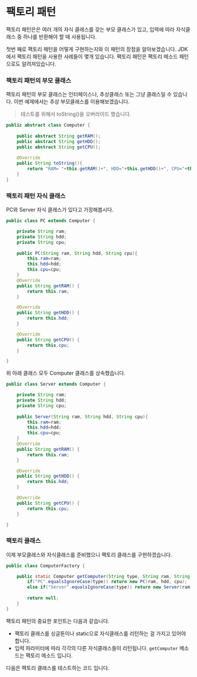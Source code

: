 # 팩토리 패턴

팩토리 패턴은은 여러 개의 자식 클래스를 갖는 부모 클래스가 있고, 입력에 따라 자식클래스 중 하나를 반환해야 할 때 사용됩니다. 

첫번 째로 팩토리 패턴을 어떻게 구현하는지와 이 패턴의 장점을 알아보겠습니다. JDK에서 팩토리 패턴을 사용한 사례들이 몇개 있습니다. 팩토리 패턴은 팩토리 메소드 패턴으로도 알려져있습니다.

### 팩토리 패턴의 부모 클래스

팩토리 패턴의 부모 클래스는 인터페이스나, 추상클래스 또는 그냥 클래스일 수 있습니다. 이번 예제에서는 추상 부모클래스를 이용해보겠습니다. 

> 테스트를 위해서 toString()을 오버라이드 했습니다.

```java
public abstract class Computer {
	
	public abstract String getRAM();
	public abstract String getHDD();
	public abstract String getCPU();
	
	@Override
	public String toString(){
		return "RAM= "+this.getRAM()+", HDD="+this.getHDD()+", CPU="+this.getCPU();
	}
}
```



### 팩토리 패턴 자식 클래스

PC와 Server 자식 클래스가 있다고 가정해봅시다.

```java
public class PC extends Computer {

	private String ram;
	private String hdd;
	private String cpu;
	
	public PC(String ram, String hdd, String cpu){
		this.ram=ram;
		this.hdd=hdd;
		this.cpu=cpu;
	}
	@Override
	public String getRAM() {
		return this.ram;
	}

	@Override
	public String getHDD() {
		return this.hdd;
	}

	@Override
	public String getCPU() {
		return this.cpu;
	}

}
```

위 아래 클래스 모두 Computer 클래스를 상속했습니다.

```java
public class Server extends Computer {

	private String ram;
	private String hdd;
	private String cpu;
	
	public Server(String ram, String hdd, String cpu){
		this.ram=ram;
		this.hdd=hdd;
		this.cpu=cpu;
	}
	@Override
	public String getRAM() {
		return this.ram;
	}

	@Override
	public String getHDD() {
		return this.hdd;
	}

	@Override
	public String getCPU() {
		return this.cpu;
	}

}
```

### 팩토리 클래스

이제 부모클래스와 자식클래스를 준비했으니 팩토리 클래스를 구현하겠습니다.

```java
public class ComputerFactory {

	public static Computer getComputer(String type, String ram, String hdd, String cpu){
		if("PC".equalsIgnoreCase(type)) return new PC(ram, hdd, cpu);
		else if("Server".equalsIgnoreCase(type)) return new Server(ram, hdd, cpu);
		
		return null;
	}
}
```

팩토리 패턴의 중요한 포인트는 다음과 같습니다.

- 팩토리 클래스를 싱글톤이나 static으로 자식클래스를 리턴하는 걸 가지고 있어야 합니다.
- 입력 파라미터에 따라 각각의 다른 자식클래스들이 리턴됩니다. `getComputer` 메소드는 팩토리 메소드 입니다.



다음은 팩토리 클래스를 테스트하는 코드 입니다.